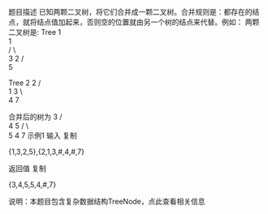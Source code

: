 题目描述
已知两颗二叉树，将它们合并成一颗二叉树。合并规则是：都存在的结点，就将结点值加起来，否则空的位置就由另一个树的结点来代替。例如：
两颗二叉树是:
Tree 1  
     1   
    / \   
   3   2
  /      
 5   
    
Tree 2
   2
  / \
 1   3
  \   \
   4   7

合并后的树为
    3
   / \
  4   5
 / \    \
5  4    7
示例1
输入
复制

{1,3,2,5},{2,1,3,#,4,#,7}

返回值
复制

{3,4,5,5,4,#,7}

说明：本题目包含复杂数据结构TreeNode，点此查看相关信息
